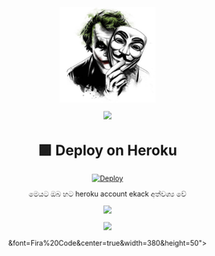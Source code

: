 <div align="center">
  <img src="https://github.com/Thisalx-x/telegram-song-download-bot/blob/main/icon.png" width="190">


  
               
<p align="center">
  <img src="https://readme-typing-svg.herokuapp.com/?lines=made+by+Thisal&font=Fira%20Code&center=true&width=380&height=50">
  



# 🟪 Deploy on Heroku

[![Deploy](https://www.herokucdn.com/deploy/button.svg)](https://heroku.com/deploy?template=https://github.com/Thisalx-x/telegram-song-download-bot)

මෙයට ඔබ හට heroku account ekack අත්වශ්‍ය වේ

<p align="center">
  <img src="https://readme-typing-svg.herokuapp.com/?lines=Youtube+SONG+Download&font=Fira%20Code&center=true&width=380&height=50">
  

<p align="center">
  <img src="https://readme-typing-svg.herokuapp.com/?lines=SRI+LANKA+BOT" width="24px">

&font=Fira%20Code&center=true&width=380&height=50">
  











